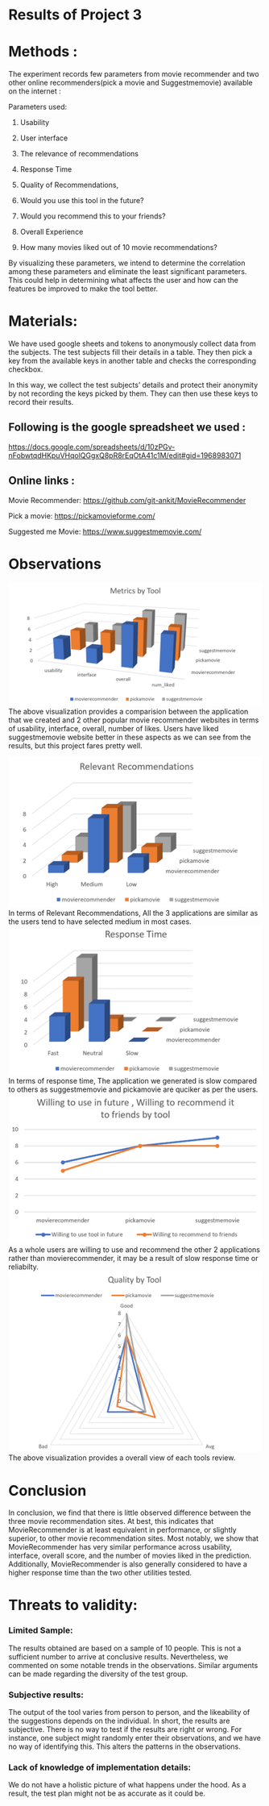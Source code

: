 # Results of Project 3

# Methods :

The experiment records few parameters from movie recommender and two other online recommenders(pick a movie and Suggestmemovie) available on the internet :

Parameters used:

1) Usability

2) User interface 

3) The relevance of recommendations

4) Response Time

5) Quality of Recommendations, 

6) Would you use this tool in the future?

7) Would you recommend this to your friends?

8) Overall Experience

9) How many movies liked out of 10 movie recommendations?

By visualizing these parameters, we intend to determine the correlation among these parameters and eliminate the least significant parameters. This could help in determining what affects the user and how can the features be improved to make the tool better.

# Materials:

We have used google sheets and tokens to anonymously collect data from the subjects. The test subjects fill their details in a table. They then pick a key from the available keys in another table and checks the corresponding checkbox.

In this way, we collect the test subjects’ details and protect their anonymity by not recording the keys picked by them. They can then use these keys to record their results.

## Following is the google spreadsheet we used :

https://docs.google.com/spreadsheets/d/10zPGv-nFobwtqdHKpuVHqolQGgxQ8pR8rEqOtA41c1M/edit#gid=1968983071

## Online links :

Movie Recommender: https://github.com/git-ankit/MovieRecommender

Pick a movie: https://pickamovieforme.com/

Suggested me Movie: https://www.suggestmemovie.com/

# Observations
![](Analysis/MetricsbyTool.PNG)
The above visualization provides a comparision between the application that we created and 2 other popular movie recommender websites in terms of usability, interface, overall, number of likes. Users have liked suggestmemovie website better in these aspects as we can see from the results, but this project fares pretty well.

![](Analysis/RelevantRecommendations.PNG)
In terms of Relevant Recommendations, All the 3 applications are similar as the users tend to have selected medium in most cases.
![](Analysis/ResponseTime1.PNG)
In terms of response time, The application we generated is slow compared to others as suggestmemovie and pickamovie are quciker as per the users.
![](Analysis/UseandRecommend.PNG)
As a whole users are willing to use and recommend the other 2 applications rather than movierecommender, it may be a result of slow response time or reliabilty.
![](Analysis/QualitybyTool.PNG)
The above visualization provides a overall view of each tools review.



# Conclusion

In conclusion, we find that there is little observed difference between the three movie recommendation sites. At best, this indicates that MovieRecommender is at least equivalent in performance, or slightly superior, to other movie recommendation sites. Most notably, we show that MovieRecommender has very similar performance across usability, interface, overall score, and the number of movies liked in the prediction. Additionally, MovieRecommender is also generally considered to have a higher response time than the two other utilities tested.

# Threats to validity:
### Limited Sample:
The results obtained are based on a sample of 10 people. This is not a sufficient number to arrive at conclusive results. Nevertheless, we commented on some notable trends in the observations. Similar arguments can be made regarding the diversity of the test group.

### Subjective results:
The output of the tool varies from person to person, and the likeability of the suggestions depends on the individual. In short, the results are subjective. There is no way to test if the results are right or wrong. For instance, one subject might randomly enter their observations, and we have no way of identifying this. This alters the patterns in the observations.

### Lack of knowledge of implementation details:
We do not have a holistic picture of what happens under the hood. As a result, the test plan might not be as accurate as it could be.
